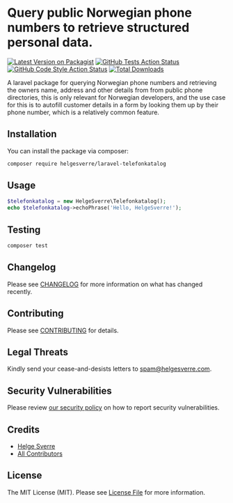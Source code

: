 # Query public Norwegian phone numbers to retrieve structured personal data.

[![Latest Version on Packagist](https://img.shields.io/packagist/v/helgesverre/laravel-telefonkatalog.svg?style=flat-square)](https://packagist.org/packages/helgesverre/laravel-telefonkatalog)
[![GitHub Tests Action Status](https://img.shields.io/github/actions/workflow/status/helgesverre/laravel-telefonkatalog/run-tests.yml?branch=main&label=tests&style=flat-square)](https://github.com/helgesverre/laravel-telefonkatalog/actions?query=workflow%3Arun-tests+branch%3Amain)
[![GitHub Code Style Action Status](https://img.shields.io/github/actions/workflow/status/helgesverre/laravel-telefonkatalog/fix-php-code-style-issues.yml?branch=main&label=code%20style&style=flat-square)](https://github.com/helgesverre/laravel-telefonkatalog/actions?query=workflow%3A"Fix+PHP+code+style+issues"+branch%3Amain)
[![Total Downloads](https://img.shields.io/packagist/dt/helgesverre/laravel-telefonkatalog.svg?style=flat-square)](https://packagist.org/packages/helgesverre/laravel-telefonkatalog)

A laravel package for querying Norwegian phone numbers and retrieving the owners name, address and other details from
from public phone directories, this is only relevant for Norwegian developers, and the use case for this is to autofill
customer details in a form by looking them up by their phone number, which is a relatively common feature.

## Installation

You can install the package via composer:

```bash
composer require helgesverre/laravel-telefonkatalog
```

## Usage

```php
$telefonkatalog = new HelgeSverre\Telefonkatalog();
echo $telefonkatalog->echoPhrase('Hello, HelgeSverre!');
```

## Testing

```bash
composer test
```

## Changelog

Please see [CHANGELOG](CHANGELOG.md) for more information on what has changed recently.

## Contributing

Please see [CONTRIBUTING](CONTRIBUTING.md) for details.

## Legal Threats

Kindly send your cease-and-desists letters to spam@helgesverre.com.

## Security Vulnerabilities

Please review [our security policy](../../security/policy) on how to report security vulnerabilities.

## Credits

- [Helge Sverre](https://github.com/HelgeSverre)
- [All Contributors](../../contributors)

## License

The MIT License (MIT). Please see [License File](LICENSE.md) for more information.
